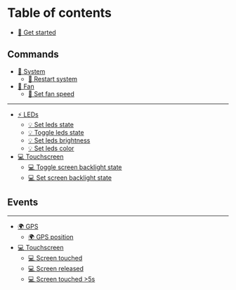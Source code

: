 # Table of contents

* [👑 Get started](README.md)

## Commands

* [🧠 System](<README (1).md>)
  * [🧠 Restart system](commands/system/restart-system.md)
* [💨 Fan](<README (1) (1).md>)
  * [💨 Set fan speed](<README (1) (1) (1).md>)

***

* [⚡ LEDs](leds/README.md)
  * [💡 Set leds state](leds/set-leds-state.md)
  * [💡 Toggle leds state](leds/toggle-leds-state.md)
  * [💡 Set leds brightness](leds/set-leds-brightness.md)
  * [💡 Set leds color](leds/set-leds-color.md)
* [💻 Touchscreen](touchscreen/README.md)
  * [💻 Toggle screen backlight state](touchscreen/toggle-screen-backlight-state.md)
  * [💻 Set screen backlight state](touchscreen/set-screen-backlight-state.md)

## Events

***

* [🌍 GPS](gps/README.md)
  * [🌍 GPS position](events/gps-position.md)
* [💻 Touchscreen](touchscreen-1/README.md)
  * [💻 Screen touched](touchscreen-1/screen-touched.md)
  * [💻 Screen released](touchscreen-1/screen-released.md)
  * [💻 Screen touched >5s](touchscreen-1/screen-touched-greater-than-5s.md)
